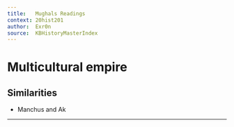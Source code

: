 ```yaml
---
title:   Mughals Readings
context: 20hist201
author:  Exr0n
source:  KBHistoryMasterIndex
---
```


# Multicultural empire
## Similarities
- Manchus and Ak

---
